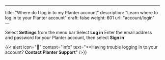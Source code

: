 ---
title: "Where do I log in to my Planter account"
description: "Learn where to log in to your Planter account"
draft: false
weight: 601
url: "account/login"
—

Select **Settings** from the menu bar
Select **Log in**
Enter the email address and password for your Planter account, then select **Sign in**

{{< alert icon="🍓" context="info" text="**Having trouble logging in to your account? **Contact Planter Support**" />}}
